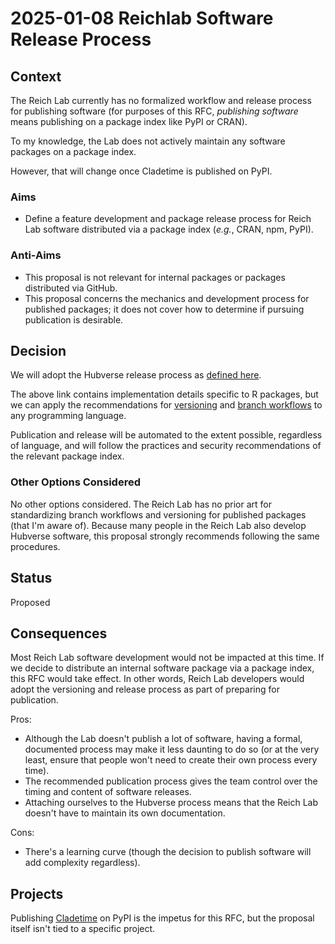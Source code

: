 # 2025-01-08 Reichlab Software Release Process

## Context

The Reich Lab currently has no formalized workflow and release process for
publishing software (for purposes of this RFC, _publishing software_ means
publishing on a package index like PyPI or CRAN).

To my knowledge, the Lab does not actively maintain any software packages on a
package index.

However, that will change once Cladetime is published on PyPI.

### Aims

- Define a feature development and package release process for Reich Lab
software distributed via a package index (_e.g._, CRAN, npm, PyPI).

### Anti-Aims

- This proposal is not relevant for internal packages or packages distributed
 via GitHub.
- This proposal concerns the mechanics and development process for published
packages; it does not cover how to determine if pursuing publication is
desirable.

## Decision

We will adopt the Hubverse release process as
[defined here](https://hubverse-org.github.io/hubDevs/articles/release-process.html).

The above link contains implementation details specific to R packages, but
we can apply the recommendations for
[versioning](https://hubverse-org.github.io/hubDevs/articles/release-process.html#versioning)
and
[branch workflows](https://hubverse-org.github.io/hubDevs/articles/release-process.html#after)
to any programming language.

Publication and release will be automated to the extent possible, regardless of
language, and will follow the practices and security recommendations of the
relevant package index.

### Other Options Considered

No other options considered. The Reich Lab has no prior art for standardizing
branch workflows and versioning for published packages (that I'm aware of).
Because many people in the Reich Lab also develop Hubverse software, this
proposal strongly recommends following the same procedures.

## Status

Proposed

## Consequences

Most Reich Lab software development would not be impacted at this time. If we
decide to distribute an internal software package via a package index, this RFC
would take effect. In other words, Reich Lab developers would adopt the
versioning and release process as part of preparing for publication.

Pros:

- Although the Lab doesn't publish a lot of software, having a formal,
documented process may make it less daunting to do so (or at the very least,
ensure that people won't need to create their own process every time).
- The recommended publication process gives the team control over the timing
and content of software releases.
- Attaching ourselves to the Hubverse process means that the Reich Lab doesn't
have to maintain its own documentation.

Cons:

- There's a learning curve (though the decision to publish software will add
complexity regardless).

## Projects

Publishing [Cladetime](../project-posters/cladetime.md) on PyPI is the impetus
for this RFC, but the proposal itself isn't tied to a specific project.
